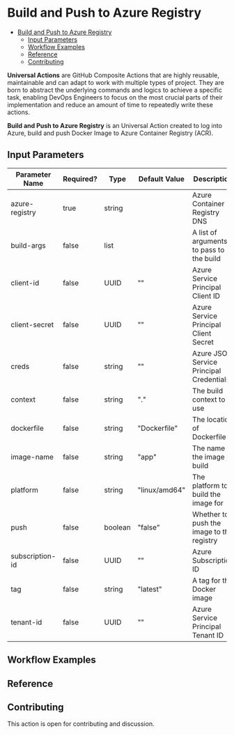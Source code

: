 # Build and Push to Azure Registry

- [Build and Push to Azure Registry](#build-and-push-to-azure-registry)
  - [Input Parameters](#input-parameters)
  - [Workflow Examples](#workflow-examples)
  - [Reference](#reference)
  - [Contributing](#contributing)

**Universal Actions** are GitHub Composite Actions that are highly reusable, maintainable and can adapt to work with multiple types of project. They are born to abstract the underlying commands and logics to achieve a specific task, enabling DevOps Engineers to focus on the most crucial parts of their implementation and reduce an amount of time to repeatedly write these actions.

**Build and Push to Azure Registry** is an Universal Action created to log into Azure, build and push Docker Image to Azure Container Registry (ACR).

## Input Parameters

| Parameter Name  | Required? | Type    | Default Value | Description                               |
| --------------- | --------- | ------- | ------------- | ----------------------------------------- |
| azure-registry  | true      | string  |               | Azure Container Registry DNS              |
| build-args      | false     | list    |               | A list of arguments to pass to the build  |
| client-id       | false     | UUID    | ""            | Azure Service Principal Client ID         |
| client-secret   | false     | UUID    | ""            | Azure Service Principal Client Secret     |
| creds           | false     | string  | ""            | Azure JSON Service Principal Credentials  |
| context         | false     | string  | "."           | The build context to use                  |
| dockerfile      | false     | string  | "Dockerfile"  | The location of Dockerfile                |
| image-name      | false     | string  | "app"         | The name of the image to build            |
| platform        | false     | string  | "linux/amd64" | The platform to build the image for       |
| push            | false     | boolean | "false"       | Whether to push the image to the registry |
| subscription-id | false     | UUID    | ""            | Azure Subscription ID                     |
| tag             | false     | string  | "latest"      | A tag for the Docker image                |
| tenant-id       | false     | UUID    | ""            | Azure Service Principal Tenant ID         |

## Workflow Examples

## Reference

## Contributing
This action is open for contributing and discussion.